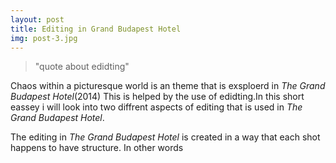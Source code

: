 ```yaml
---
layout: post
title: Editing in Grand Budapest Hotel
img: post-3.jpg
---
```

> "quote about edidting"

Chaos within a picturesque world is an theme that is exsploerd in _The Grand Budapest Hotel_(2014) This is helped by the use of edidting.In this short eassey i will look into two diffrent aspects of editing that is used in _The Grand Budapest Hotel_.

The editing in _The Grand Budapest Hotel_ is created in a way that each shot happens to have structure. In other words  
